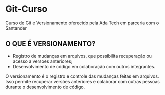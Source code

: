 # Git-Curso
Curso de Git e Versionamento oferecido pela Ada Tech em parceria com o Santander



## O QUE É VERSIONAMENTO?

- Registro de mudanças em arquivos, que possibilita recuperação ou acesso a versoes anteriores;
- Desenvolvimento de código em colaboração com outros integrantes.


O versionamento é o registro e controle das mudanças feitas em arquivos. Isso permite 
recuperar versões anteriores e colaborar com outras pessoas durante o desenvolvimento de código.


